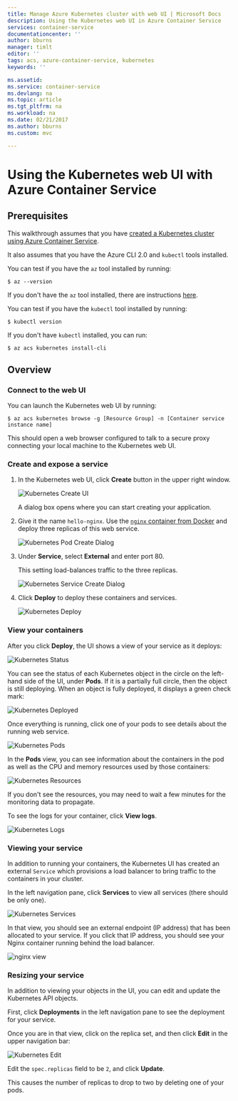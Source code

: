 ```yaml
---
title: Manage Azure Kubernetes cluster with web UI | Microsoft Docs
description: Using the Kubernetes web UI in Azure Container Service
services: container-service
documentationcenter: ''
author: bburns
manager: timlt
editor: ''
tags: acs, azure-container-service, kubernetes
keywords: ''

ms.assetid: 
ms.service: container-service
ms.devlang: na
ms.topic: article
ms.tgt_pltfrm: na
ms.workload: na
ms.date: 02/21/2017
ms.author: bburns
ms.custom: mvc

---
```


# Using the Kubernetes web UI with Azure Container Service

## Prerequisites
This walkthrough assumes that you have [created a Kubernetes cluster using Azure Container Service](./kubernetes-walkthrough.md).


It also assumes that you have the Azure CLI 2.0 and `kubectl` tools installed.

You can test if you have the `az` tool installed by running:

```console
$ az --version
```

If you don't have the `az` tool installed, there are instructions [here](https://github.com/azure/azure-cli#installation).

You can test if you have the `kubectl` tool installed by running:

```console
$ kubectl version
```

If you don't have `kubectl` installed, you can run:

```console
$ az acs kubernetes install-cli
```

## Overview

### Connect to the web UI
You can launch the Kubernetes web UI by running:

```console
$ az acs kubernetes browse -g [Resource Group] -n [Container service instance name]
```

This should open a web browser configured to talk to a secure proxy connecting your
local machine to the Kubernetes web UI.

### Create and expose a service
1. In the Kubernetes web UI, click **Create** button in the upper right window.

    ![Kubernetes Create UI](./media/container-service-kubernetes-ui/create.png)

    A dialog box opens where you can start creating your application.

2. Give it the name `hello-nginx`. Use the [`nginx` container from Docker](https://hub.docker.com/_/nginx/)
and deploy three replicas of this web service.

    ![Kubernetes Pod Create Dialog](./media/container-service-kubernetes-ui/nginx.png)

3. Under **Service**, select **External** and enter port 80.

    This setting load-balances traffic to the three
replicas.

    ![Kubernetes Service Create Dialog](./media/container-service-kubernetes-ui/service.png)

4. Click **Deploy** to deploy these containers and services.

    ![Kubernetes Deploy](./media/container-service-kubernetes-ui/deploy.png)

### View your containers
After you click **Deploy**, the UI shows a view of your service as it deploys:

![Kubernetes Status](./media/container-service-kubernetes-ui/status.png)

You can see the status of each Kubernetes object in the circle on the left-hand side of the
UI, under **Pods**. If it is a partially full circle, then the object is still deploying. When an object is fully deployed,
it displays a green check mark:

![Kubernetes Deployed](./media/container-service-kubernetes-ui/deployed.png)

Once everything is running, click one of your pods to see details about the running web service.

![Kubernetes Pods](./media/container-service-kubernetes-ui/pods.png)

In the **Pods** view, you can see information about the containers in the pod as well as the CPU
and memory resources used by those containers:

![Kubernetes Resources](./media/container-service-kubernetes-ui/resources.png)

If you don't see the resources, you may need to wait a few minutes for the monitoring data to propagate.

To see the logs for your container, click **View logs**.

![Kubernetes Logs](./media/container-service-kubernetes-ui/logs.png)

### Viewing your service
In addition to running your containers, the Kubernetes UI has created an external `Service` which
provisions a load balancer to bring traffic to the containers in your cluster.

In the left navigation pane, click **Services** to view all services (there should be only one).

![Kubernetes Services](./media/container-service-kubernetes-ui/service-deployed.png)

In that view, you should see an external endpoint (IP address) that has been allocated to your service.
If you click that IP address, you should see your Nginx container running behind the
load balancer.

![nginx view](./media/container-service-kubernetes-ui/nginx-page.png)

### Resizing your service
In addition to viewing your objects in the UI, you can edit and update the Kubernetes API objects.

First, click **Deployments** in the left
navigation pane to see the deployment for your service.

Once you are in that view, click on the replica set, and then click **Edit** in the upper
navigation bar:

![Kubernetes Edit](./media/container-service-kubernetes-ui/edit.png)

Edit the `spec.replicas` field to be `2`, and click **Update**.

This causes the number of replicas to drop to two by deleting one of your pods.

 

